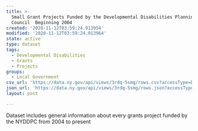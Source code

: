 ```yaml
---
title: >-
  Small Grant Projects Funded by the Developmental Disabilities Planning
  Council  Beginning 2004
created: '2020-11-12T03:59:24.913954'
modified: '2020-11-12T03:59:24.913964'
state: active
type: dataset
tags:
  - Developmental Disabilities
  - Grants
  - Projects
groups:
  - Local Government
csv_url: 'https://data.ny.gov/api/views/3rdq-5smg/rows.csv?accessType=DOWNLOAD'
json_url: 'https://data.ny.gov/api/views/3rdq-5smg/rows.json?accessType=DOWNLOAD'
layout: post

---
```

Dataset includes general information about every grants project funded by the NYDDPC from 2004 to present
